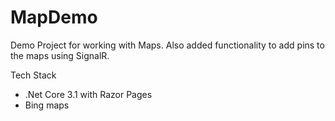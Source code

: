 # MapDemo

Demo Project for working with Maps. Also added functionality to add pins to the maps using SignalR. 

Tech Stack

- .Net Core 3.1 with Razor Pages
- Bing maps

